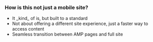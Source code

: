 ### How is this not just a mobile site?

* <!-- .element: class="fragment" -->It _kind_ of is, but built to a standard
* <!-- .element: class="fragment" -->Not about offering a different site experience, just a faster way to access content
* <!-- .element: class="fragment" -->Seamless transition between AMP pages and full site
